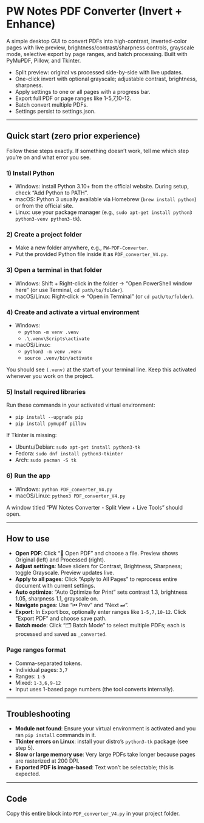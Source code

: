 # PW Notes PDF Converter (Invert + Enhance)

A simple desktop GUI to convert PDFs into high-contrast, inverted-color pages with live preview, brightness/contrast/sharpness controls, grayscale mode, selective export by page ranges, and batch processing. Built with PyMuPDF, Pillow, and Tkinter.

- Split preview: original vs processed side-by-side with live updates.
- One-click invert with optional grayscale; adjustable contrast, brightness, sharpness.
- Apply settings to one or all pages with a progress bar.
- Export full PDF or page ranges like 1-5,7,10-12.
- Batch convert multiple PDFs.
- Settings persist to settings.json.

***

## Quick start (zero prior experience)

Follow these steps exactly. If something doesn’t work, tell me which step you’re on and what error you see.

### 1) Install Python
- Windows: install Python 3.10+ from the official website. During setup, check “Add Python to PATH”.
- macOS: Python 3 usually available via Homebrew (`brew install python`) or from the official site.
- Linux: use your package manager (e.g., `sudo apt-get install python3 python3-venv python3-tk`).

### 2) Create a project folder
- Make a new folder anywhere, e.g., `PW-PDF-Converter`.
- Put the provided Python file inside it as `PDF_converter_V4.py`.

### 3) Open a terminal in that folder
- Windows: Shift + Right-click in the folder → “Open PowerShell window here” (or use Terminal, `cd path/to/folder`).
- macOS/Linux: Right-click → “Open in Terminal” (or `cd path/to/folder`).

### 4) Create and activate a virtual environment
- Windows:
  - `python -m venv .venv`
  - `.\.venv\Scripts\activate`
- macOS/Linux:
  - `python3 -m venv .venv`
  - `source .venv/bin/activate`

You should see `(.venv)` at the start of your terminal line. Keep this activated whenever you work on the project.

### 5) Install required libraries
Run these commands in your activated virtual environment:
- `pip install --upgrade pip`
- `pip install pymupdf pillow`

If Tkinter is missing:
- Ubuntu/Debian: `sudo apt-get install python3-tk`
- Fedora: `sudo dnf install python3-tkinter`
- Arch: `sudo pacman -S tk`

### 6) Run the app
- Windows: `python PDF_converter_V4.py`
- macOS/Linux: `python3 PDF_converter_V4.py`

A window titled “PW Notes Converter - Split View + Live Tools” should open.

***

## How to use
- **Open PDF**: Click “📂 Open PDF” and choose a file. Preview shows Original (left) and Processed (right).
- **Adjust settings**: Move sliders for Contrast, Brightness, Sharpness; toggle Grayscale. Preview updates live.
- **Apply to all pages**: Click “Apply to All Pages” to reprocess entire document with current settings.
- **Auto optimize**: “Auto Optimize for Print” sets contrast 1.3, brightness 1.05, sharpness 1.1, grayscale on.
- **Navigate pages**: Use “⏮ Prev” and “Next ⏭”.
- **Export**: In Export box, optionally enter ranges like `1-5,7,10-12`. Click “Export PDF” and choose save path.
- **Batch mode**: Click “🗂 Batch Mode” to select multiple PDFs; each is processed and saved as `_converted`.

### Page ranges format
- Comma-separated tokens.
- Individual pages: `3,7`
- Ranges: `1-5`
- Mixed: `1-3,6,9-12`
- Input uses 1-based page numbers (the tool converts internally).

***

## Troubleshooting
- **Module not found**: Ensure your virtual environment is activated and you ran `pip install` commands in it.
- **Tkinter errors on Linux**: install your distro’s `python3-tk` package (see step 5).
- **Slow or large memory use**: Very large PDFs take longer because pages are rasterized at 200 DPI.
- **Exported PDF is image-based**: Text won’t be selectable; this is expected.

***

## Code
Copy this entire block into `PDF_converter_V4.py` in your project folder.


